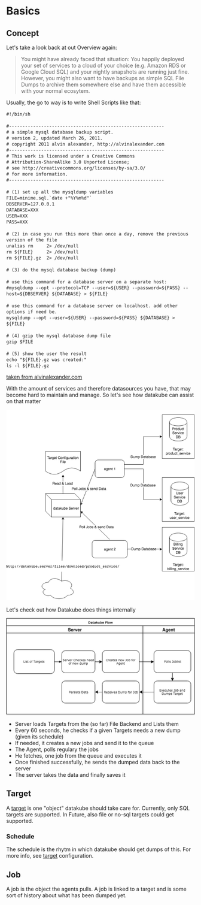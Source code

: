 # Basics

## Concept
Let's take a look back at out Overview again:
> You might have already faced that situation: You happily deployed your set of services to a cloud of your choice 
  (e.g. Amazon RDS or Google Cloud SQL) and your nightly snapshots are running just fine. However, you might also want to
  have backups as simple SQL File Dumps to archive them somewhere else and have them accessible with your normal
  ecosytem.



Usually, the go to way is to write Shell Scripts like that:

```
#!/bin/sh

#----------------------------------------------------------
# a simple mysql database backup script.
# version 2, updated March 26, 2011.
# copyright 2011 alvin alexander, http://alvinalexander.com
#----------------------------------------------------------
# This work is licensed under a Creative Commons 
# Attribution-ShareAlike 3.0 Unported License;
# see http://creativecommons.org/licenses/by-sa/3.0/ 
# for more information.
#----------------------------------------------------------

# (1) set up all the mysqldump variables
FILE=minime.sql.`date +"%Y%m%d"`
DBSERVER=127.0.0.1
DATABASE=XXX
USER=XXX
PASS=XXX

# (2) in case you run this more than once a day, remove the previous version of the file
unalias rm     2> /dev/null
rm ${FILE}     2> /dev/null
rm ${FILE}.gz  2> /dev/null

# (3) do the mysql database backup (dump)

# use this command for a database server on a separate host:
#mysqldump --opt --protocol=TCP --user=${USER} --password=${PASS} --host=${DBSERVER} ${DATABASE} > ${FILE}

# use this command for a database server on localhost. add other options if need be.
mysqldump --opt --user=${USER} --password=${PASS} ${DATABASE} > ${FILE}

# (4) gzip the mysql database dump file
gzip $FILE

# (5) show the user the result
echo "${FILE}.gz was created:"
ls -l ${FILE}.gz
```
[taken from alvinalexander.com](https://alvinalexander.com/mysql/mysql-database-backup-dump-shell-script-crontab)

With the amount of services and therefore datasources you have, that may become hard to maintain and manage. So let's see
how datakube can assist on that matter

![Overview](images/architecture.png)

Let's check out how Datakube does things internally

![Flow](images/flow.png)

- Server loads Targets from the (so far) File Backend and Lists them
- Every 60 seconds, he checks if a given Targets needs a new dump (given its schedule)
- If needed, it creates a new jobs and send it to the queue
- The Agent, polls regulary the jobs
- He fetches, one job from the queue and executes it
- Once finished successfully, he sends the dumped data back to the server
- The server takes the data and finally saves it

## Target
A [target](/configuration/target.md) is one "object" datakube should take care for. Currently, only SQL targets are supported. In Future, also file
or no-sql targets could get supported.

### Schedule
The schedule is the rhytm in which datakube should get dumps of this. For more info, see [target](/configuration/target.md) configuration.

## Job
A job is the object the agents pulls. A job is linked to a target and is some sort of history about what has been dumped yet.